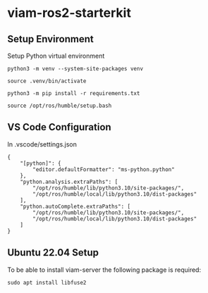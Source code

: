 # viam-ros2-starterkit


## Setup Environment

Setup Python virtual environment

```python3 -m venv --system-site-packages venv```

```source .venv/bin/activate```

```python3 -m pip install -r requirements.txt```


```source /opt/ros/humble/setup.bash```



## VS Code Configuration

In .vscode/settings.json

```
{
    "[python]": {
        "editor.defaultFormatter": "ms-python.python"
    },
    "python.analysis.extraPaths": [
        "/opt/ros/humble/lib/python3.10/site-packages/",
        "/opt/ros/humble/local/lib/python3.10/dist-packages"
    ],
    "python.autoComplete.extraPaths": [
        "/opt/ros/humble/lib/python3.10/site-packages/",
        "/opt/ros/humble/local/lib/python3.10/dist-packages"
    ]
}
```

## Ubuntu 22.04 Setup

To be able to install viam-server the following package is required:
```
sudo apt install libfuse2
```